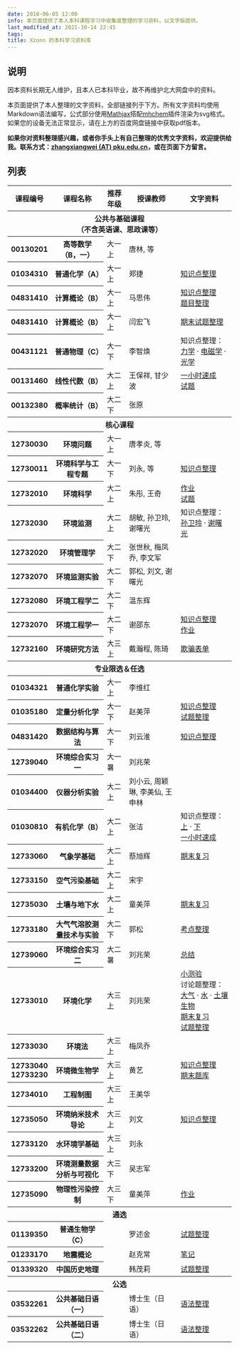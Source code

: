```yaml
---
date: 2018-06-05 12:00
info: 本页面提供了本人本科课程学习中收集或整理的学习资料，以文字版提供。
last_modified_at: 2021-10-14 22:45
tags: 
title: Xzonn 的本科学习资料库
---
```

<style>
    td:last-child:not(:only-child), th:last-child:not(:only-child) {
        display: none;
    }
</style>

## 说明
因本资料长期无人维护，且本人已本科毕业，故不再维护北大网盘中的资料。

本页面提供了本人整理的文字资料，全部链接列于下方。所有文字资料均使用Markdown语法编写，公式部分使用[Mathjax](https://www.mathjax.org/)搭配[mhchem](https://mhchem.github.io/MathJax-mhchem/)插件渲染为svg格式。如果您的设备无法正常显示，请在上方的百度网盘链接中获取pdf版本。

**如果你对资料整理感兴趣，或者你手头上有自己整理的优秀文字资料，欢迎提供给我。联系方式：[zhangxiangwei (AT) pku.edu.cn](mailto:)，或在页面下方留言。**

## 列表
<table class="table">
    <thead>
        <tr>
            <th>课程编号</th>
            <th>课程名称</th>
            <th>推荐年级</th>
            <th>授课教师</th>
            <th>文字资料</th>
            <th>网盘资料</th>
        </tr>
    </thead>
    <tbody>
        <tr>
            <th colspan="6">公共与基础课程<br/>（不含英语课、思政课等）</th>
        </tr>
        <tr>
            <th>00130201</th>
            <th>高等数学（B，一）</th>
            <td>大一上</td>
            <td>唐林, 等</td>
            <td></td>
            <td>笔记<br/>课后习题答案<br/>期中试题<br/>期末试题</td>
        </tr>
        <tr>
            <th>01034310</th>
            <th>普通化学（A）</th>
            <td>大一上</td>
            <td>郑捷</td>
            <td><a href="/posts/General-Chemistry-Notes.html">知识点整理</a></td>
            <td>习题<br/>试题</td>
        </tr>
        <tr>
            <th>04831410</th>
            <th>计算概论（B）</th>
            <td>大一上</td>
            <td>马思伟</td>
            <td><a href="/posts/Introduction-To-Computation-Notes.html">知识点整理</a><br/><a href="/posts/Introduction-To-Computation-Homework.html">题目整理</a></td>
            <td>期中试题<br/>期末试题</td>
        </tr>
        <tr>
            <th>04831410</th>
            <th>计算概论（B）</th>
            <td>大一上</td>
            <td>闫宏飞</td>
            <td><a href="/posts/CS101-Exam.html">期末试题整理</a></td>
            <td>作业<br/>期末试题</td>
        </tr>
        <tr>
            <th>00431121</th>
            <th>普通物理（C）</th>
            <td>大一下</td>
            <td>李智焕</td>
            <td>知识点整理：<a href="/posts/General-Physics-Mechanics-Notes.html">力学</a> · <a href="/posts/General-Physics-Electromagnetism-Notes.html">电磁学</a> · <a href="/posts/General-Physics-Optics-Notes.html">光学</a></td>
            <td>课件<br/>例题<br/>期中试题</td>
        </tr>
        <tr>
            <th>00131460</th>
            <th>线性代数（B）</th>
            <td>大二上</td>
            <td>王保祥, 甘少波</td>
            <td><a href="/posts/Linear-Algebra-Notes.html">一小时速成</a><br/><a href="/posts/Linear-Algebra-Tests.html">试题</a></td>
            <td></td>
        </tr>
        <tr>
            <th>00132380</th>
            <th>概率统计（B）</th>
            <td>大二下</td>
            <td>张原</td>
            <td></td>
            <td>课件<br/>习题解析</td>
        </tr>
        <tr>
            <th colspan="6">核心课程</th>
        </tr>
        <tr>
            <th>12730030</th>
            <th>环境问题</th>
            <td>大一上</td>
            <td>唐孝炎, 等</td>
            <td></td>
            <td>课件</td>
        </tr>
        <tr>
            <th>12730011</th>
            <th>环境科学与工程专题</th>
            <td>大一下</td>
            <td>刘永, 等</td>
            <td><a href="/posts/Frontiers-In-Environmental-Science-And-Engineering-Notes.html">知识点整理</a></td>
            <td>课件</td>
        </tr>
        <tr>
            <th>12732010</th>
            <th>环境科学</th>
            <td>大二上</td>
            <td>朱彤, 王奇</td>
            <td><a href="/posts/Environmental-Sciences-Homework.html">作业</a><br/><a href="/posts/Environmental-Sciences-Tests.html">试题</a></td>
            <td>课件<br/>小组报告<br/>复习资料</td>
        </tr>
        <tr>
            <th>12732030</th>
            <th>环境监测</th>
            <td>大二上</td>
            <td>胡敏, 孙卫玲, 谢曙光</td>
            <td>知识点整理：<a href="/posts/Environmental-Monitoring-Notes-1.html">孙卫玲</a> · <a href="/posts/Environmental-Monitoring-Notes-3.html">谢曙光</a></td>
            <td>课件<br/>作业<br/>复习资料</td>
        </tr>
        <tr>
            <th>12732020</th>
            <th>环境管理学</th>
            <td>大二下</td>
            <td>张世秋, 梅凤乔, 李文军</td>
            <td></td>
            <td>课件<br/>作业</td>
        </tr>
        <tr>
            <th>12732070</th>
            <th>环境监测实验</th>
            <td>大二下</td>
            <td>郭松, 刘文, 谢曙光</td>
            <td></td>
            <td>预习报告<br/>实验报告</td>
        </tr>
        <tr>
            <th>12732080</th>
            <th>环境工程学二</th>
            <td>大二下</td>
            <td>温东辉</td>
            <td></td>
            <td>课件<br/>习题解析<br/>课堂展示<br/>复习资料</td>
        </tr>
        <tr>
            <th>12732070</th>
            <th>环境工程学一</th>
            <td>大二下</td>
            <td>谢邵东</td>
            <td><a href="/posts/Environmental-Engineering-I-Notes.html">知识点整理</a><br/><a href="/posts/Environmental-Engineering-I-Homework.html">作业</a></td>
            <td>课件<br/>习题解析<br/>复习资料</td>
        </tr>
        <tr>
            <th>12732160</th>
            <th>环境研究方法</th>
            <td>大三上</td>
            <td>戴瀚程, 陈琦</td>
            <td><a href="/posts/Environmental-Research-Methods-Cheating-Sheet.html">欺骗表单</a></td>
            <td></td>
        </tr>
        <tr>
            <th colspan="6">专业限选＆任选</th>
        </tr>
        <tr>
            <th>01034321</th>
            <th>普通化学实验</th>
            <td>大一上</td>
            <td>李维红</td>
            <td></td>
            <td>实验报告<br/>期末试题</td>
        </tr>
        <tr>
            <th>01035180</th>
            <th>定量分析化学</th>
            <td>大一下</td>
            <td>赵美萍</td>
            <td><a href="/posts/Quantitative-Chemical-Analysis-Notes.html">知识点整理</a><br/><a href="/posts/Quantitative-Chemical-Analysis-Tests.html">试题整理</a></td>
            <td>课件<br/>习题<br/>期中试题</td>
        </tr>
        <tr>
            <th>04831420</th>
            <th>数据结构与算法</th>
            <td>大一下</td>
            <td>刘云淮</td>
            <td><a href="/posts/Data-Structure-And-Algorithm-Notes.html">知识点整理</a></td>
            <td>参考书<br/>课件<br/>作业</td>
        </tr>
        <tr>
            <th>12739040</th>
            <th>环境综合实习一</th>
            <td>大一暑</td>
            <td>刘兆荣</td>
            <td></td>
            <td>海报</td>
        </tr>
        <tr>
            <th>01034400</th>
            <th>仪器分析实验</th>
            <td>大二上</td>
            <td>刘小云, 周颖琳, 李美仙, 王申林</td>
            <td></td>
            <td>实验报告</td>
        </tr>
        <tr>
            <th>01030810</th>
            <th>有机化学（B）</th>
            <td>大二上</td>
            <td>张洁</td>
            <td>知识点整理：<a href="/posts/Organic-Chemistry-Notes-A.html">上</a> · <a href="/posts/Organic-Chemistry-Notes-B.html">下</a><br/><a href="/posts/Organic-Chemistry-1-Hour-Review.html">一小时速成</a></td>
            <td>参考书<br/>课件<br/>期中报告<br/>期末试题<br/>复习资料</td>
        </tr>
        <tr>
            <th>12733060</th>
            <th>气象学基础</th>
            <td>大二上</td>
            <td>蔡旭辉</td>
            <td><a href="/posts/An-Introduction-To-Meteorology-Notes.html">期末复习</a></td>
            <td>期中试题</td>
        </tr>
        <tr>
            <th>12733150</th>
            <th>空气污染基础</th>
            <td>大二上</td>
            <td>宋宇</td>
            <td></td>
            <td>期中试题<br/>期末试题</td>
        </tr>
        <tr>
            <th>12735030</th>
            <th>土壤与地下水</th>
            <td>大二上</td>
            <td>童美萍</td>
            <td><a href="/posts/Soil-And-Groundwater-Notes.html">期末复习</a></td>
            <td>课件<br/>作业<br/>期中试题<br/>复习资料</td>
        </tr>
        <tr>
            <th>12733180</th>
            <th>大气气溶胶测量技术与实验</th>
            <td>大二下</td>
            <td>郭松</td>
            <td><a href="/posts/Measurement-and-Techniques-of-Atmospheric-Aerosols-Notes.html">考点整理</a></td>
            <td>课件<br/>作业<br/>课堂展示</td>
        </tr>
        <tr>
            <th>12739060</th>
            <th>环境综合实习二</th>
            <td>大二暑</td>
            <td>刘兆荣</td>
            <td><a href="/posts/To-Live-in-Sanhanba.html">总结</a></td>
            <td>实习日志<br/>实习报告<br/>海报</td>
        </tr>
        <tr>
            <th>12733010</th>
            <th>环境化学</th>
            <td>大三上</td>
            <td>刘兆荣</td>
            <td><a href="/posts/Environmental-Chemistry-Tests.html">小测验</a><br/>讨论题整理：<a href="/posts/Environmental-Chemistry-Discussion-Atmosphere.html">大气</a> · <a href="/posts/Environmental-Chemistry-Discussion-Hydrosphere.html">水</a> · <a href="/posts/Environmental-Chemistry-Discussion-Pedosphere.html">土壤生物</a><br/><a href="/posts/Environmental-Chemistry-Review.html">期末复习</a><br/><a href="/posts/Environmental-Chemistry-Exams.html">试题整理</a></td>
            <td>参考书<br/>讨论题<br/>小测验<br/>期末试题<br/>复习资料</td>
        </tr>
        <tr>
            <th>12733030</th>
            <th>环境法</th>
            <td>大三上</td>
            <td>梅凤乔</td>
            <td></td>
            <td>课件<br/>期末试题<br/>复习资料</td>
        </tr>
        <tr>
            <th>12733040<br/>12733230</th>
            <th>环境微生物学</th>
            <td>大三上</td>
            <td>黄艺</td>
            <td><a href="/posts/Ecological-and-Environmental-Microbiology-Notes.html">知识点整理</a><br/><a href="/posts/Ecological-and-Environmental-Microbiology-Review.html">期末题库</a></td>
            <td>参考书<br/>课件<br/>作业<br/>复习资料</td>
        </tr>
        <tr>
            <th>12734010</th>
            <th>工程制图</th>
            <td>大三上</td>
            <td>王美华</td>
            <td></td>
            <td>参考书<br/>课件<br/>作业</td>
        </tr>
        <tr>
            <th>12735050</th>
            <th>环境纳米技术导论</th>
            <td>大三上</td>
            <td>刘文</td>
            <td><a href="/posts/Introduction-to-Environmental-Nanotechnology-Notes.html">知识点整理</a></td>
            <td>课件<br/>作业</td>
        </tr>
        <tr>
            <th>12733120</th>
            <th>水环境学基础</th>
            <td>大三上</td>
            <td>刘永</td>
            <td></td>
            <td>期末试题</td>
        </tr>
        <tr>
            <th>12733200</th>
            <th>环境测量数据分析与可视化</th>
            <td>大三下</td>
            <td>吴志军</td>
            <td></td>
            <td>课件<br>作业<br>期末试题</td>
        </tr>
        <tr>
            <th>12735090</th>
            <th>物理性污染控制</th>
            <td>大三下</td>
            <td>童美萍</td>
            <td><a href="/posts/Physical-Pollution-Control-Homework.html">作业</a></td>
            <td>课件<br>作业<br>期中试题<br>期末试题</td>
        </tr>
        <tr>
            <th colspan="6">通选</th>
        </tr>
        <tr>
            <th>01139350</th>
            <th>普通生物学（C）</th>
            <td></td>
            <td>罗述金</td>
            <td><a href="/posts/General-Biology-C-Exams-Review.html">试题整理</a></td>
            <td></td>
        </tr>
        <tr>
            <th>01233170</th>
            <th>地震概论</th>
            <td></td>
            <td>赵克常</td>
            <td><a href="/posts/Introduction-to-Seismology-Notes.html">笔记</a></td>
            <td></td>
        </tr>
        <tr>
            <th>01339320</th>
            <th>中国历史地理</th>
            <td></td>
            <td>韩茂莉</td>
            <td><a href="/posts/The-Historical-Geography-of-China-Review.html">试题整理</a></td>
            <td></td>
        </tr>
        <tr>
            <th colspan="6">公选</th>
        </tr>
        <tr>
            <th>03532261</th>
            <th>公共基础日语（一）</th>
            <td></td>
            <td>博士生（日语）</td>
            <td><a href="/posts/Elementary-Japanese-Book-1-Notes.html">语法整理</a></td>
            <td></td>
        </tr>
        <tr>
            <th>03532262</th>
            <th>公共基础日语（二）</th>
            <td></td>
            <td>博士生（日语）</td>
            <td><a href="/posts/Elementary-Japanese-Book-2-Notes.html">语法整理</a></td>
            <td></td>
        </tr>
    </tbody>
</table>